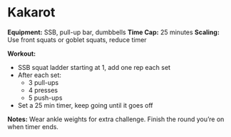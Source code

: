 # Kakarot

**Equipment:** SSB, pull-up bar, dumbbells
**Time Cap:** 25 minutes
**Scaling:** Use front squats or goblet squats, reduce timer

**Workout:**
- SSB squat ladder starting at 1, add one rep each set
- After each set:
  - 3 pull-ups
  - 4 presses
  - 5 push-ups
- Set a 25 min timer, keep going until it goes off

**Notes:**
Wear ankle weights for extra challenge. Finish the round you’re on when timer ends.

